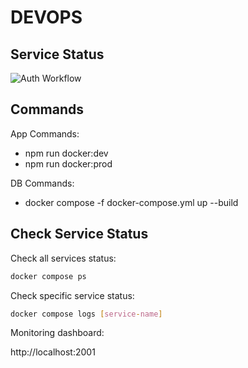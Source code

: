 # DEVOPS

## Service Status

![Auth Workflow](https://github.com/Bacio001-CCG/DEVOPS/actions/workflows/auth.yml/badge.svg)

## Commands

App Commands:

- npm run docker:dev
- npm run docker:prod

DB Commands:

- docker compose -f docker-compose.yml up --build

## Check Service Status

Check all services status:

```bash
docker compose ps
```

Check specific service status:

```bash
docker compose logs [service-name]
```

Monitoring dashboard:

http://localhost:2001
